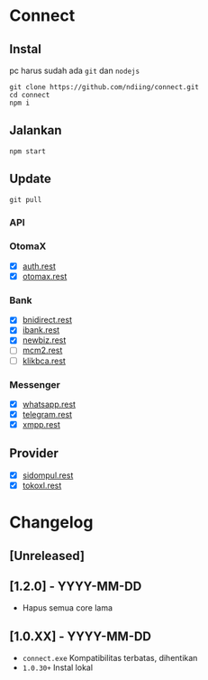 # Connect

## Instal

pc harus sudah ada `git` dan `nodejs`

```
git clone https://github.com/ndiing/connect.git
cd connect
npm i
```

## Jalankan

```
npm start
```

## Update

```
git pull
```

### API

### OtomaX
- [x] [auth.rest](./rest/auth.rest)
- [x] [otomax.rest](./rest/otomax.rest)

### Bank
- [x] [bnidirect.rest](./rest/bnidirect.rest)
- [x] [ibank.rest](./rest/ibank.rest)
- [x] [newbiz.rest](./rest/newbiz.rest)
- [ ] [mcm2.rest](./rest/mcm2.rest)
- [ ] [klikbca.rest](./rest/klikbca.rest)

### Messenger
- [x] [whatsapp.rest](./rest/whatsapp.rest)
- [x] [telegram.rest](./rest/telegram.rest)
- [x] [xmpp.rest](./rest/xmpp.rest)

## Provider
- [x] [sidompul.rest](./rest/sidompul.rest)
- [x] [tokoxl.rest](./rest/tokoxl.rest)

# Changelog

## [Unreleased]

## [1.2.0] - YYYY-MM-DD

-   Hapus semua core lama

## [1.0.XX] - YYYY-MM-DD

-   `connect.exe` Kompatibilitas terbatas, dihentikan
-   `1.0.30+` Instal lokal
